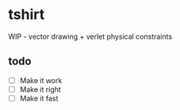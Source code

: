 # tshirt

WIP - vector drawing + verlet physical constraints

## todo

- [ ] Make it work
- [ ] Make it right
- [ ] Make it fast